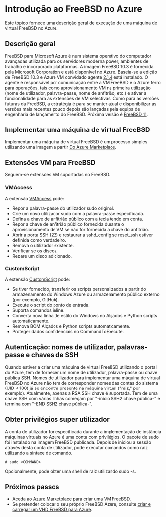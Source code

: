 <properties
   pageTitle="Introdução ao FreeBSD no Azure | Microsoft Azure"
   description="Saiba como utilizar máquinas virtuais de FreeBSD no Azure"
   services="virtual-machines-linux"
   documentationCenter=""
   authors="KylieLiang"
   manager="timlt"
   editor=""
   tags="azure-service-management"/>

<tags
   ms.service="virtual-machines-linux"
   ms.devlang="na"
   ms.topic="article"
   ms.tgt_pltfrm="vm-linux"
   ms.workload="infrastructure-services"
   ms.date="08/27/2016"
   ms.author="kyliel"/>

# <a name="introduction-to-freebsd-on-azure"></a>Introdução ao FreeBSD no Azure
Este tópico fornece uma descrição geral de execução de uma máquina de virtual FreeBSD no Azure.

## <a name="overview"></a>Descrição geral
FreeBSD para Microsoft Azure é num sistema operativo do computador avançadas utilizada para os servidores moderna power, ambientes de trabalho e incorporado plataformas. A imagem FreeBSD 10.3 é fornecida pela Microsoft Corporation e está disponível no Azure. Baseia-se a edição de FreeBSD 10.3 e Azure VM convidado agente [2.1.4](https://github.com/Azure/WALinuxAgent/releases/tag/v2.1.4) está instalado. O agente é responsável por comunicação entre a VM FreeBSD e o Azure ferro para operações, tais como aprovisionamento VM na primeira utilização (nome de utilizador, palavra-passe, nome de anfitrião, etc.) e ativar a funcionalidade para as extensões de VM selectivas.
Como para as versões futuras da FreeBSD, a estratégia é para se manter atual e disponibilizar as versões mais recentes pouco depois são lançadas pela equipa de engenharia de lançamento do FreeBSD. Próxima versão é [FreeBSD 11](https://www.freebsd.org/releases/11.0R/schedule.html).

## <a name="deploying-a-freebsd-virtual-machine"></a>Implementar uma máquina de virtual FreeBSD
Implementar uma máquina de virtual FreeBSD é um processo simples utilizando uma imagem a partir [Do Azure Marketplace](https://azure.microsoft.com/marketplace/partners/microsoft/freebsd103/).

## <a name="vm-extensions-for-freebsd"></a>Extensões VM para FreeBSD
Seguem-se extensões VM suportadas no FreeBSD.

### <a name="vmaccess"></a>VMAccess

A extensão [VMAccess](https://github.com/Azure/azure-linux-extensions/tree/master/VMAccess) pode:

- Repor a palavra-passe do utilizador sudo original.
- Crie um novo utilizador sudo com a palavra-passe especificada.
- Defina a chave de anfitrião público com a tecla tendo em conta.
- Repor a chave de anfitrião público fornecida durante o aprovisionamento de VM se não for fornecida a chave do anfitrião.
- Abrir a porta SSH (22) e restaurar a sshd_config se reset_ssh estiver definida como verdadeiro.
- Remova o utilizador existente.
- Verificar se os discos.
- Repare um disco adicionado.

### <a name="customscript"></a>CustomScript

A extensão [CustomScript](https://github.com/Azure/azure-linux-extensions/tree/master/CustomScript) pode:

- Se tiver fornecido, transferir os scripts personalizados a partir do armazenamento do Windows Azure ou armazenamento público externo (por exemplo, GitHub).
- Execute o script do ponto de entrada.
- Suporta comandos inline.
- Converta nova linha de estilo do Windows no Alçados e Python scripts automaticamente.
- Remova BOM Alçados e Python scripts automaticamente.
- Proteger dados confidenciais no CommandToExecute.

## <a name="authentication-user-names-passwords-and-ssh-keys"></a>Autenticação: nomes de utilizador, palavras-passe e chaves de SSH
Quando estiver a criar uma máquina de virtual FreeBSD utilizando o portal do Azure, tem de fornecer um nome de utilizador, palavra-passe ou chave pública SSH.
Nomes de utilizador para implementar uma máquina de virtual FreeBSD no Azure não tem de corresponder nomes das contas do sistema (UID < 100) já se encontra presente na máquina virtual ("raiz," por exemplo).
Atualmente, apenas a RSA SSH chave é suportada. Tem de uma chave SSH com várias linhas começam por "-início SSH2 chave pública-" e termina com "-END SSH2 chave pública-".

## <a name="obtaining-superuser-privileges"></a>Obter privilégios super utilizador
A conta de utilizador for especificada durante a implementação de instância máquinas virtuais no Azure é uma conta com privilégios. O pacote de sudo foi instalado na imagem FreeBSD publicada.
Depois de iniciou a sessão através desta conta de utilizador, pode executar comandos como raiz utilizando a sintaxe de comando.

    # sudo <COMMAND>

Opcionalmente, pode obter uma shell de raiz utilizando sudo -s.

## <a name="next-steps"></a>Próximos passos
- Aceda ao [Azure Marketplace](https://azure.microsoft.com/marketplace/partners/microsoft/freebsd103/) para criar uma VM FreeBSD.
- Se pretender colocar o seu próprio FreeBSD Azure, consulte [criar e carregar um VHD FreeBSD para Azure](../virtual-machines-linux-classic-freebsd-create-upload-vhd.md).
